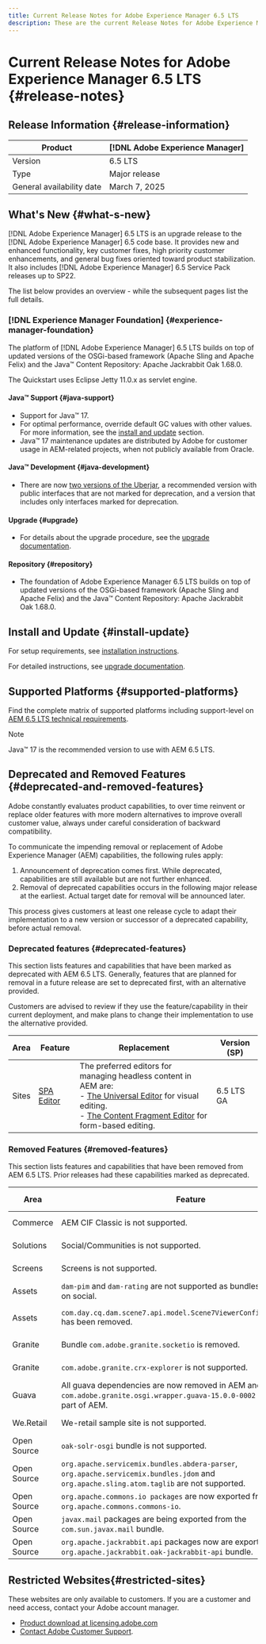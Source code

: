 ```yaml
---
title: Current Release Notes for Adobe Experience Manager 6.5 LTS
description: These are the current Release Notes for Adobe Experience Manager 6.5 LTS.
---
```


# Current Release Notes for Adobe Experience Manager 6.5 LTS {#release-notes}

## Release Information {#release-information}

| Product | [!DNL Adobe Experience Manager] |
|---|---|
| Version | 6.5 LTS |
| Type | Major release |
| General availability date | March 7, 2025 |

## What's New {#what-s-new}

[!DNL Adobe Experience Manager] 6.5 LTS is an upgrade release to the [!DNL Adobe Experience Manager] 6.5 code base. It provides new and enhanced functionality, key customer fixes, high priority customer enhancements, and general bug fixes oriented toward product stabilization. It also includes [!DNL Adobe Experience Manager] 6.5 Service Pack releases up to SP22.

The list below provides an overview - while the subsequent pages list the full details.

### [!DNL Experience Manager Foundation] {#experience-manager-foundation}

The platform of [!DNL Adobe Experience Manager] 6.5 LTS builds on top of updated versions of the OSGi-based framework (Apache Sling and Apache Felix) and the Java&trade; Content Repository: Apache Jackrabbit Oak 1.68.0.

The Quickstart uses Eclipse Jetty 11.0.x as servlet engine.

#### Java&trade; Support  {#java-support}

* Support for Java&trade; 17.
* For optimal performance, override default GC values with other values. For more information, see the [install and update](/help/sites-deploying/custom-standalone-install.md) section.
* Java&trade; 17 maintenance updates are distributed by Adobe for customer usage in AEM-related projects, when not publicly available from Oracle.

#### Java&trade; Development {#java-development}

* There are now [two versions of the Uberjar](/help/sites-developing/ht-projects-maven.md#experience-manager-api-dependencies), a recommended version with public interfaces that are not marked for deprecation, and a version that includes only interfaces marked for deprecation.

#### Upgrade {#upgrade}

* For details about the upgrade procedure, see the [upgrade documentation](/help/sites-deploying/upgrade.md).

#### Repository {#repository}

* The foundation of Adobe Experience Manager 6.5 LTS builds on top of updated versions of the OSGi-based framework (Apache Sling and Apache Felix) and the Java&trade; Content Repository: Apache Jackrabbit Oak 1.68.0.

## Install and Update {#install-update}

For setup requirements, see [installation instructions](/help/sites-deploying/custom-standalone-install.md).

For detailed instructions, see [upgrade documentation](/help/sites-deploying/upgrade.md).

## Supported Platforms {#supported-platforms}

Find the complete matrix of supported platforms including support-level on [AEM 6.5 LTS technical requirements](/help/sites-deploying/technical-requirements.md).

>[!NOTE]
>
>Java&trade; 17 is the recommended version to use with AEM 6.5 LTS.


## Deprecated and Removed Features {#deprecated-and-removed-features}

Adobe constantly evaluates product capabilities, to over time reinvent or replace older features with more modern alternatives to improve overall customer value, always under careful consideration of backward compatibility.

To communicate the impending removal or replacement of Adobe Experience Manager (AEM) capabilities, the following rules apply:

1. Announcement of deprecation comes first. While deprecated, capabilities are still available but are not further enhanced.
1. Removal of deprecated capabilities occurs in the following major release at the earliest. Actual target date for removal will be announced later.

This process gives customers at least one release cycle to adapt their implementation to a new version or successor of a deprecated capability, before actual removal.

### Deprecated features {#deprecated-features}

This section lists features and capabilities that have been marked as deprecated with AEM 6.5 LTS. Generally, features that are planned for removal in a future release are set to deprecated first, with an alternative provided.

Customers are advised to review if they use the feature/capability in their current deployment, and make plans to change their implementation to use the alternative provided.

|Area|Feature|Replacement|Version (SP)|
|---|---|---|---|
| Sites | [SPA Editor](/help/sites-developing/spa-overview.md) | The preferred editors for managing headless content in AEM are:<br>- [The Universal Editor](/help/sites-developing/universal-editor/introduction.md) for visual editing.<br>- [The Content Fragment Editor](/help/assets/content-fragments/content-fragments-managing.md) for form-based editing. | 6.5 LTS GA |

### Removed Features {#removed-features}

This section lists features and capabilities that have been removed from AEM 6.5 LTS. Prior releases had these capabilities marked as deprecated.

|Area|Feature|Replacement|Version (SP)|
|--- |--- |--- |--- |
| Commerce| AEM CIF Classic is not supported. | You should migrate to [AEM CIF](/help/commerce/cif/migration.md). | 6.5 LTS GA |
| Solutions| Social/Communities is not supported. | No replacement available. | 6.5 LTS GA |
| Screens| Screens is not supported. | No replacement available. | 6.5 LTS GA |
| Assets| `dam-pim` and `dam-rating` are not supported as bundles are dependent on social. | No replacement available. | 6.5 LTS GA |
| Assets| `com.day.cq.dam.scene7.api.model.Scene7ViewerConfig#getSettings()` has been removed. | Use the alternate api `com.day.cq.dam.scene7.api.model.Scene7ViewerConfig#getSettingsList()` that has been added. | 6.5 LTS GA |
| Granite| Bundle `com.adobe.granite.socketio` is removed. | No replacement available. | 6.5 LTS GA |
| Granite| `com.adobe.granite.crx-explorer` is not supported. | No replacement available. | 6.5 LTS GA |
| Guava| All guava dependencies are now removed in AEM and hence the `com.adobe.granite.osgi.wrapper.guava-15.0.0-0002` bundle is not part of AEM. |Customers can add guava on their own if they are dependent on guava or replace guava code with java collections or other alternates if possible. | 6.5 LTS GA |
| We.Retail| We-retail sample site is not supported. | No replacement available. | 6.5 LTS GA |
|Open Source| `oak-solr-osgi` bundle is not supported.| No replacement available. | 6.5 LTS GA |
|Open Source| `org.apache.servicemix.bundles.abdera-parser`, `org.apache.servicemix.bundles.jdom` and `org.apache.sling.atom.taglib` are not supported.| No replacement available. | 6.5 LTS GA |
|Open Source| `org.apache.commons.io packages` are now exported from `org.apache.commons.commons-io`.| No change required. | 6.5 LTS GA |
|Open Source| `javax.mail` packages are being exported from the `com.sun.javax.mail` bundle.| No change required. | 6.5 LTS GA |
|Open Source| `org.apache.jackrabbit.api` packages now are exported from the `org.apache.jackrabbit.oak-jackrabbit-api` bundle.| No change required. | 6.5 LTS GA |

## Restricted Websites{#restricted-sites}

These websites are only available to customers. If you are a customer and need access, contact your Adobe account manager.

* [Product download at licensing.adobe.com](https://licensing.adobe.com/)
* [Contact Adobe Customer Support](https://experienceleague.adobe.com/en/docs/customer-one/using/home).
